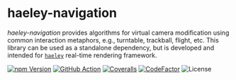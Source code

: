 # haeley-navigation

*haeley-navigation* provides algorithms for virtual camera modification using common interaction metaphors, e.g., turntable, trackball, flight, etc.
This library can be used as a standalone dependency, but is developed and intended for [`haeley`](https://github.com/halb3/haeley) real-time rendering framework.

[![npm Version](https://img.shields.io/npm/v/haeley-navigation.svg)](https://www.npmjs.com/package/haeley-navigation)
[![GitHub Action](https://img.shields.io/github/workflow/status/halb3/haeley-navigation/test.svg)](https://github.com/halb3/haeley-navigation/actions)
[![Coveralls](https://img.shields.io/coveralls/github/halb3/haeley-navigation.svg?logo=coveralls)](https://coveralls.io/github/halb3/haeley-navigation/)
[![CodeFactor](https://img.shields.io/codefactor/grade/github/halb3/haeley-navigation/main.svg?logo=codefactor)](https://www.codefactor.io/repository/github/halb3/haeley-navigation/)
![License](https://img.shields.io/github/license/halb3/haeley-navigation.svg?logo=coveralls)
